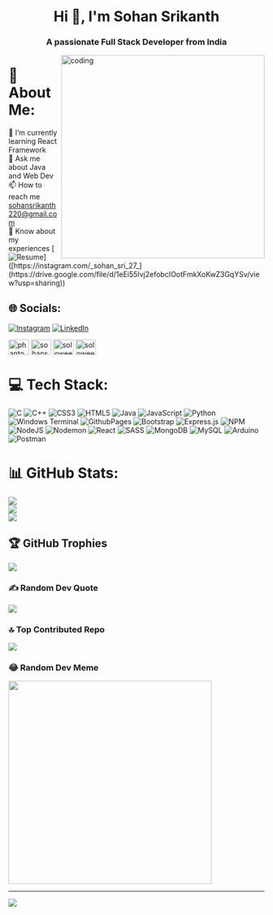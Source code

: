 <h1 align="center">Hi 👋, I'm Sohan Srikanth</h1>
<h3 align="center">A passionate Full Stack Developer from India</h3>
<img align="right" alt="coding" width="400" src="https://user-images.githubusercontent.com/74038190/212749171-b84692a8-2b04-4e3b-93ca-ac14705da224.gif">

# 💫 About Me:
🌱 I’m currently learning React Framework<br>💬 Ask me about Java and Web Dev<br>📫 How to reach me sohansrikanth220@gmail.com<br>📄 Know about my experiences 
[![Resume]([https://img.shields.io/badge/Instagram-%23E4405F.svg?logo=Instagram&logoColor=white](https://drive.google.com/file/d/1eEi55Ivj2efobcIOotFmkXoKwZ3GqYSv/view?usp=sharing))]([https://instagram.com/_sohan_sri_27_](https://drive.google.com/file/d/1eEi55Ivj2efobcIOotFmkXoKwZ3GqYSv/view?usp=sharing))


## 🌐 Socials:
[![Instagram](https://img.shields.io/badge/Instagram-%23E4405F.svg?logo=Instagram&logoColor=white)](https://instagram.com/_sohan_sri_27_) [![LinkedIn](https://img.shields.io/badge/LinkedIn-%230077B5.svg?logo=linkedin&logoColor=white)](https://linkedin.com/in/sohan-srikanth-nandam-32aa5b23b) 
<p align="left">
<a href="https://www.codechef.com/users/phantom0_6" target="blank"><img align="center" src="https://cdn.jsdelivr.net/npm/simple-icons@3.1.0/icons/codechef.svg" alt="phantom0_6" height="30" width="40" /></a>
<a href="https://www.hackerrank.com/sohansrikanth220" target="blank"><img align="center" src="https://raw.githubusercontent.com/rahuldkjain/github-profile-readme-generator/master/src/images/icons/Social/hackerrank.svg" alt="sohansrikanth220" height="30" width="40" /></a>
<a href="https://codeforces.com/profile/soloweeb_36" target="blank"><img align="center" src="https://raw.githubusercontent.com/rahuldkjain/github-profile-readme-generator/master/src/images/icons/Social/codeforces.svg" alt="soloweeb_36" height="30" width="40" /></a>
<a href="https://www.leetcode.com/soloweeb" target="blank"><img align="center" src="https://raw.githubusercontent.com/rahuldkjain/github-profile-readme-generator/master/src/images/icons/Social/leet-code.svg" alt="soloweeb" height="30" width="40" /></a>
</p>

# 💻 Tech Stack:
![C](https://img.shields.io/badge/c-%2300599C.svg?style=flat-square&logo=c&logoColor=white) ![C++](https://img.shields.io/badge/c++-%2300599C.svg?style=flat-square&logo=c%2B%2B&logoColor=white) ![CSS3](https://img.shields.io/badge/css3-%231572B6.svg?style=flat-square&logo=css3&logoColor=white) ![HTML5](https://img.shields.io/badge/html5-%23E34F26.svg?style=flat-square&logo=html5&logoColor=white) ![Java](https://img.shields.io/badge/java-%23ED8B00.svg?style=flat-square&logo=openjdk&logoColor=white) ![JavaScript](https://img.shields.io/badge/javascript-%23323330.svg?style=flat-square&logo=javascript&logoColor=%23F7DF1E) ![Python](https://img.shields.io/badge/python-3670A0?style=flat-square&logo=python&logoColor=ffdd54) ![Windows Terminal](https://img.shields.io/badge/Windows%20Terminal-%234D4D4D.svg?style=flat-square&logo=windows-terminal&logoColor=white) ![GithubPages](https://img.shields.io/badge/github%20pages-121013?style=flat-square&logo=github&logoColor=white) ![Bootstrap](https://img.shields.io/badge/bootstrap-%238511FA.svg?style=flat-square&logo=bootstrap&logoColor=white) ![Express.js](https://img.shields.io/badge/express.js-%23404d59.svg?style=flat-square&logo=express&logoColor=%2361DAFB) ![NPM](https://img.shields.io/badge/NPM-%23CB3837.svg?style=flat-square&logo=npm&logoColor=white) ![NodeJS](https://img.shields.io/badge/node.js-6DA55F?style=flat-square&logo=node.js&logoColor=white) ![Nodemon](https://img.shields.io/badge/NODEMON-%23323330.svg?style=flat-square&logo=nodemon&logoColor=%BBDEAD) ![React](https://img.shields.io/badge/react-%2320232a.svg?style=flat-square&logo=react&logoColor=%2361DAFB) ![SASS](https://img.shields.io/badge/SASS-hotpink.svg?style=flat-square&logo=SASS&logoColor=white) ![MongoDB](https://img.shields.io/badge/MongoDB-%234ea94b.svg?style=flat-square&logo=mongodb&logoColor=white) ![MySQL](https://img.shields.io/badge/mysql-%2300000f.svg?style=flat-square&logo=mysql&logoColor=white) ![Arduino](https://img.shields.io/badge/-Arduino-00979D?style=flat-square&logo=Arduino&logoColor=white) ![Postman](https://img.shields.io/badge/Postman-FF6C37?style=flat-square&logo=postman&logoColor=white)
# 📊 GitHub Stats:
![](https://github-readme-stats.vercel.app/api?username=SohanSrikanth&theme=dark&hide_border=false&include_all_commits=true&count_private=false)<br/>
![](https://github-readme-streak-stats.herokuapp.com/?user=SohanSrikanth&theme=dark&hide_border=false)<br/>
![](https://github-readme-stats.vercel.app/api/top-langs/?username=SohanSrikanth&theme=dark&hide_border=false&include_all_commits=true&count_private=false&layout=compact)

## 🏆 GitHub Trophies
![](https://github-profile-trophy.vercel.app/?username=SohanSrikanth&theme=radical&no-frame=false&no-bg=true&margin-w=4)

### ✍️ Random Dev Quote
![](https://quotes-github-readme.vercel.app/api?type=horizontal&theme=radical)

### 🔝 Top Contributed Repo
![](https://github-contributor-stats.vercel.app/api?username=SohanSrikanth&limit=5&theme=dark&combine_all_yearly_contributions=true)

### 😂 Random Dev Meme
<img src='https://randommeme-five.vercel.app/' style="height: 400px;"/>

---
[![](https://visitcount.itsvg.in/api?id=SohanSrikanth&icon=0&color=0)](https://visitcount.itsvg.in)

<!-- Proudly created with GPRM ( https://gprm.itsvg.in ) -->
